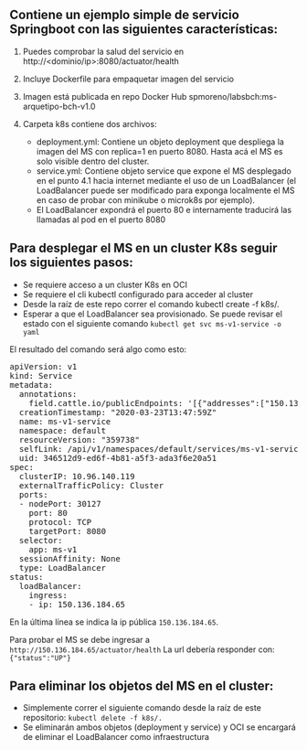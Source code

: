 ## Contiene un ejemplo simple de servicio Springboot con las siguientes características:

1) Puedes comprobar la salud del servicio en http://<dominio/ip>:8080/actuator/health

2) Incluye Dockerfile para empaquetar imagen del servicio

3) Imagen está publicada en repo Docker Hub spmoreno/labsbch:ms-arquetipo-bch-v1.0

4) Carpeta k8s contiene dos archivos:
	- deployment.yml: Contiene un objeto deployment que despliega la imagen del MS con replica=1 en puerto 8080. Hasta acá el MS es solo visible dentro del cluster.
	- service.yml: Contiene objeto service que expone el MS desplegado en el punto 4.1 hacia internet mediante el uso de un LoadBalancer (el LoadBalancer puede ser modificado para exponga localmente el MS en caso de probar con minikube o microk8s por ejemplo).
	- El LoadBalancer expondrá el puerto 80 e internamente traducirá las llamadas al pod en el puerto 8080

## Para desplegar el MS en un cluster K8s seguir los siguientes pasos:
- Se requiere acceso a un cluster K8s en OCI
- Se requiere el cli kubectl configurado para acceder al cluster
- Desde la raíz de este repo correr el comando kubectl create -f k8s/.
- Esperar a que el LoadBalancer sea provisionado. Se puede revisar el estado con el siguiente comando `kubectl get svc ms-v1-service -o yaml`

El resultado del comando será algo como esto:
<pre>apiVersion: v1
kind: Service
metadata:
  annotations:
    field.cattle.io/publicEndpoints: '[{"addresses":["150.136.184.65"],"port":80,"protocol":"TCP","serviceName":"default:ms-v1-service","allNodes":false}]'
  creationTimestamp: "2020-03-23T13:47:59Z"
  name: ms-v1-service
  namespace: default
  resourceVersion: "359738"
  selfLink: /api/v1/namespaces/default/services/ms-v1-service
  uid: 346512d9-ed6f-4b81-a5f3-ada3f6e20a51
spec:
  clusterIP: 10.96.140.119
  externalTrafficPolicy: Cluster
  ports:
  - nodePort: 30127
    port: 80
    protocol: TCP
    targetPort: 8080
  selector:
    app: ms-v1
  sessionAffinity: None
  type: LoadBalancer
status:
  loadBalancer:
    ingress:
    - ip: 150.136.184.65
</pre>

En la última línea se indica la ip pública ``150.136.184.65``.

Para probar el MS se debe ingresar a ``http://150.136.184.65/actuator/health``
La url debería responder con:
``{"status":"UP"}``

## Para eliminar los objetos del MS en el cluster:
- Simplemente correr el siguiente comando desde la raíz de este repositorio: ``kubectl delete -f k8s/.``
- Se eliminarán ambos objetos (deployment y service) y OCI se encargará de eliminar el LoadBalancer como infraestructura
